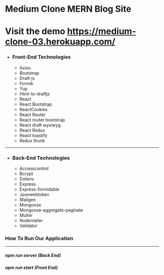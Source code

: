 # Medium Clone MERN Blog Site
# Visit the demo **https://medium-clone-03.herokuapp.com/**

* ### Front-End Technologies 
  - Axios
  - Bootstrap
  - Draft-js
  - Formik
  - Yup
  - Html-to-draftjs
  - React
  - React Bootstrap
  - ReactCookies
  - React Router
  - React router bootstrap
  - React draft wysiwyg
  - React Redux
  - React toastify
  - Redux thunk
---
* ### Back-End Technologies
  - Accesscontrol
  - Bcrypt
  - Dotenv
  - Express
  - Express-formidable
  - Jsonwebtoken
  - Mailgen
  - Mongoose
  - Mongoose-aggregate-paginate
  - Multer
  - Nodemailer
  - Validator
### How To Run Our Application
---
##### npm run server (Back End)
##### npm run start (Front End)

